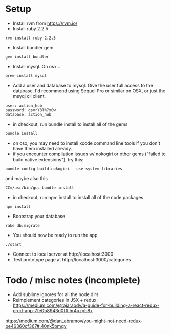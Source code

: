 # Setup
- Install rvm from https://rvm.io/
- Install ruby 2.2.5
~~~~
rvm install ruby-2.2.5
~~~~

- Install bundler gem
~~~~
gem install bundler
~~~~

- Install mysql. On osx...
~~~~
brew install mysql
~~~~

- Add a user and database to mysql. Give the user full access to the database. I'd recommend using Sequel Pro or similar on OSX, or just the msyql cli client.
~~~~
user: action_hub
password: gsvrY3T%7x0w
database: action_hub
~~~~


- in checkout, run bundle install to install all of the gems
~~~~
bundle install
~~~~

- on osx, you may need to install xcode command line tools if you don't have them installed already.
- if you encounter compilation issues w/ nokogiri or other gems ("failed to build native extensions"), try this:

~~~~
bundle config build.nokogiri --use-system-libraries
~~~~
and maybe also this

~~~~
CC=/usr/bin/gcc bundle install
~~~~

- in checkout, run npm install to install all of the node packages
~~~~
npm install
~~~~

- Bootstrap your database
~~~~
rake db:migrate
~~~~


- You should now be ready to run the app
~~~~
./start
~~~~

- Connect to local server at http://localhost:3000
- Test prototype page at http://localhost:3000/categories

# Todo / misc notes (incomplete)
- Add sublime ignores for all the node dirs
- Reimplement categories in JSX + redux: https://medium.com/@rajaraodv/a-guide-for-building-a-react-redux-crud-app-7fe0b8943d0f#.hr4uzpb8x


https://medium.com/@dan_abramov/you-might-not-need-redux-be46360cf367#.40nk5bmqv